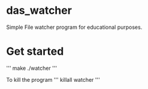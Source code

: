 # das_watcher
Simple File watcher program for educational purposes.

# Get started
'''
make 
./watcher
'''

To kill the program
'''
killall watcher
'''
